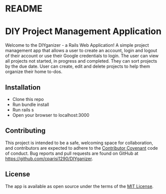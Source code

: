 # README

# DIY Project Management Application 

Welcome to the DIYganizer - a Rails Web Application! A simple project management app that allows a user to create an account, login and logout of their account or use their Google credentials to login. The user can view all projects not started, in progress and completed. They can sort projects by the due date. User can create, edit and delete projects to help them organize their home to-dos.

## Installation
* Clone this repo
* Run bundle install
* Run rails s
* Open your browser to localhost:3000

## Contributing
 This project is intended to be a safe, welcoming space for collaboration, and contributors are expected to adhere to the [Contributor Covenant](http://contributor-covenant.org) code of conduct. Bug reports and pull requests are found on GitHub at https://github.com/cparisi1290/DIYganizer.

## License
The app is available as open source under the terms of the [MIT License](https://opensource.org/licenses/MIT).